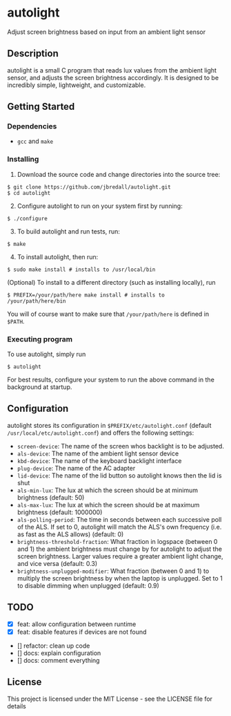 # autolight

Adjust screen brightness based on input from an ambient light sensor

## Description

autolight is a small C program that reads lux values from the ambient light sensor, and adjusts the screen brightness accordingly. It is designed to be incredibly simple, lightweight, and customizable.

## Getting Started

### Dependencies

* `gcc` and `make`

### Installing

1. Download the source code and change directories into the source tree:
```
$ git clone https://github.com/jbredall/autolight.git
$ cd autolight
```
2. Configure autolight to run on your system first by running:
```
$ ./configure
```
3. To build autolight and run tests, run:
```
$ make
```
4. To install autolight, then run:
```
$ sudo make install # installs to /usr/local/bin
```
(Optional) To install to a different directory (such as installing locally), run
```
$ PREFIX=/your/path/here make install # installs to /your/path/here/bin
```
You will of course want to make sure that `/your/path/here` is defined in `$PATH`.

### Executing program

To use autolight, simply run
```
$ autolight
```
For best results, configure your system to run the above command in the background at startup.

## Configuration
autolight stores its configuration in `$PREFIX/etc/autolight.conf` (default `/usr/local/etc/autolight.conf`) and offers the following settings:
- `screen-device`: The name of the screen whos backlight is to be adjusted.
- `als-device`: The name of the ambient light sensor device
- `kbd-device`: The name of the keyboard backlight interface
- `plug-device`: The name of the AC adapter
- `lid-device`: The name of the lid button so autolight knows then the lid is shut
- `als-min-lux`: The lux at which the screen should be at minimum brightness (default: 50)
- `als-max-lux`: The lux at which the screen should be at maximum brightness (default: 1000000)
- `als-polling-period`: The time in seconds between each successive poll of the ALS. If set to 0, autolight will match the ALS's own frequency (i.e. as fast as the ALS allows) (default: 0)
- `brightness-threshold-fraction`: What fraction in logspace (between 0 and 1) the ambient brightness must change by for autolight to adjust the screen brightness. Larger values require a greater ambient light change, and vice versa (default: 0.3)
- `brightness-unplugged-modifier`: What fraction (between 0 and 1) to multiply the screen brightness by when the laptop is unplugged. Set to 1 to disable dimming when unplugged (default: 0.9)

## TODO
- [x] feat: allow configuration between runtime
- [x] feat: disable features if devices are not found
- [] refactor: clean up code
- [] docs: explain configuration
- [] docs: comment everything

## License

This project is licensed under the MIT License - see the LICENSE file for details
